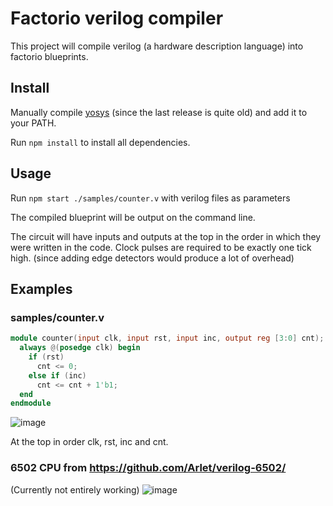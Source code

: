 # Factorio verilog compiler

This project will compile verilog (a hardware description language) into factorio blueprints.

## Install
Manually compile [yosys](https://github.com/YosysHQ/yosys) (since the last release is quite old) and add it to your PATH.

Run ``` npm install ``` to install all dependencies.

## Usage
Run ```npm start ./samples/counter.v``` with verilog files as parameters

The compiled blueprint will be output on the command line.

The circuit will have inputs and outputs at the top in the order in which they were written in the code.
Clock pulses are required to be exactly one tick high. (since adding edge detectors would produce a lot of overhead)

## Examples

### samples/counter.v
```verilog
module counter(input clk, input rst, input inc, output reg [3:0] cnt);
  always @(posedge clk) begin
    if (rst)
      cnt <= 0;
    else if (inc)
      cnt <= cnt + 1'b1;
  end
endmodule
```
![image](https://user-images.githubusercontent.com/35386456/115978416-2c589600-a54d-11eb-8cbd-92d37e0ef3bb.png)

At the top in order clk, rst, inc and cnt.

### 6502 CPU from https://github.com/Arlet/verilog-6502/
(Currently not entirely working)
![image](https://user-images.githubusercontent.com/35386456/115978429-54e09000-a54d-11eb-8d4e-48d7d9fc68c2.png)
